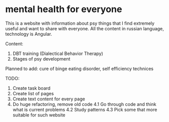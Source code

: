 # mental health for everyone

This is a website with information about psy things that I find extremely useful and want to share with everyone. 
All the content in russian language, technology is Angular. 

Content:
1) DBT training (Dialectical Behavior Therapy)
2) Stages of psy development

Planned to add: cure of binge eating disorder, self efficiency technices

TODO:
1) Create task board
2) Create list of pages
3) Create text content for every page
4) Do huge refactoring, remove old code
4.1 Go through code and think what is current problems
4.2 Study patterns
4.3 Pick some that more suitable for such website
